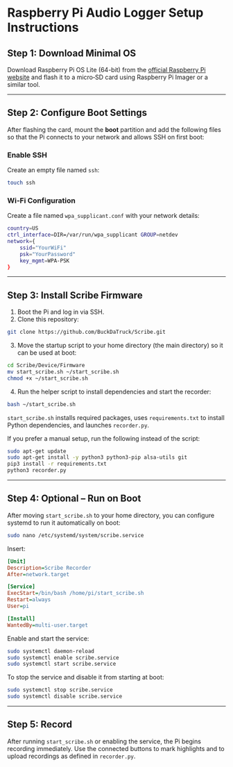 # Raspberry Pi Audio Logger Setup Instructions

## Step 1: Download Minimal OS

Download Raspberry Pi OS Lite (64-bit) from the [official Raspberry Pi website](https://www.raspberrypi.com/software/operating-systems/#raspberry-pi-os-64-bit) and flash it to a micro‑SD card using Raspberry Pi Imager or a similar tool.

---

## Step 2: Configure Boot Settings

After flashing the card, mount the **boot** partition and add the following files so that the Pi connects to your network and allows SSH on first boot:

### Enable SSH

Create an empty file named `ssh`:

```bash
touch ssh
```

### Wi‑Fi Configuration

Create a file named `wpa_supplicant.conf` with your network details:

```bash
country=US
ctrl_interface=DIR=/var/run/wpa_supplicant GROUP=netdev
network={
    ssid="YourWiFi"
    psk="YourPassword"
    key_mgmt=WPA-PSK
}
```

---

## Step 3: Install Scribe Firmware

1. Boot the Pi and log in via SSH.
2. Clone this repository:

```bash
git clone https://github.com/BuckDaTruck/Scribe.git
```

3. Move the startup script to your home directory (the main directory) so it can be used at boot:

```bash
cd Scribe/Device/Firmware
mv start_scribe.sh ~/start_scribe.sh
chmod +x ~/start_scribe.sh
```

4. Run the helper script to install dependencies and start the recorder:

```bash
bash ~/start_scribe.sh
```

`start_scribe.sh` installs required packages, uses `requirements.txt` to install Python dependencies, and launches `recorder.py`.

If you prefer a manual setup, run the following instead of the script:

```bash
sudo apt-get update
sudo apt-get install -y python3 python3-pip alsa-utils git
pip3 install -r requirements.txt
python3 recorder.py
```

---

## Step 4: Optional – Run on Boot

After moving `start_scribe.sh` to your home directory, you can configure
systemd to run it automatically on boot:

```bash
sudo nano /etc/systemd/system/scribe.service
```

Insert:

```ini
[Unit]
Description=Scribe Recorder
After=network.target

[Service]
ExecStart=/bin/bash /home/pi/start_scribe.sh
Restart=always
User=pi

[Install]
WantedBy=multi-user.target
```

Enable and start the service:

```bash
sudo systemctl daemon-reload
sudo systemctl enable scribe.service
sudo systemctl start scribe.service
```

To stop the service and disable it from starting at boot:

```bash
sudo systemctl stop scribe.service
sudo systemctl disable scribe.service
```

---

## Step 5: Record

After running `start_scribe.sh` or enabling the service, the Pi begins recording immediately. Use the connected buttons to mark highlights and to upload recordings as defined in `recorder.py`.
